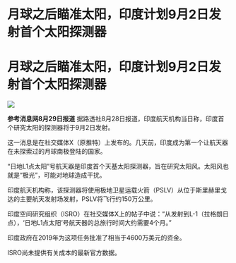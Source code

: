 # 月球之后瞄准太阳，印度计划9月2日发射首个太阳探测器

# 月球之后瞄准太阳，印度计划9月2日发射首个太阳探测器

![](https://inews.gtimg.com/om_bt/OhZ9fYX35K-4sHUDRaApD9oU75eBJpvP_8G9votlmsg7wAA/1000)

**参考消息网8月29日报道** 据路透社8月28日报道，印度航天机构当日称，印度首个研究太阳的探测器将于9月2日发射。

这一消息是在社交媒体X（原推特）上发布的。几天前，印度成为第一个让航天器在未探索过的月球南极登陆的国家。

“日地L1点太阳”号航天器是印度首个天基太阳探测器，旨在研究太阳风。太阳风也就是“极光”，可能对地球造成干扰。

印度航天机构称，该探测器将使用极地卫星运载火箭（PSLV）从位于斯里赫里戈达的主要航天发射场发射，PSLV将飞行约150万公里。

印度空间研究组织（ISRO）在社交媒体X上的帖子中说：“从发射到L-1（拉格朗日点），‘日地L1点太阳’号航天器的总旅行时间大约需要4个月。”

印度政府在2019年为这项任务批准了相当于4600万美元的资金。

ISRO尚未提供有关成本的最新官方数据。

